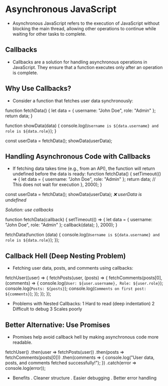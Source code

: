 # Asynchronous JavaScript
- Asynchronous JavaScript refers to the execution of JavaScript without blocking the main thread, allowing other operations to continue while waiting for other tasks to complete.

## Callbacks
- Callbacks are a solution for handling asynchronous operations in JavaScript. They ensure that a function executes only after an operation is complete.

## Why Use Callbacks?
- Consider a function that fetches user data synchronously:

function fetchData() {
    let data = { username: "John Doe", role: "Admin" };
    return data;
}

function showData(data) {
    console.log(`Username is ${data.username} and role is ${data.role}`);
}

const userData = fetchData();
showData(userData);

## Handling Asynchronous Code with Callbacks
- If fetching data takes time (e.g., from an API), the function will return undefined before the data is ready:
function fetchData() {
  setTimeout(() => {
    let data = { username: "John Doe", role: "Admin" };
    return data; // This does not wait for execution
  }, 2000);
}

const userData = fetchData();
showData(userData); *❌ userData is undefined*

*Solution: use callbacks*

function fetchData(callback) {
  setTimeout(() => {
    let data = { username: "John Doe", role: "Admin" };
    callback(data);
  }, 2000);
}

fetchData(function (data) {
  console.log(`Username is ${data.username} and role is ${data.role}`);
});

## Callback Hell (Deep Nesting Problem)
- Fetching user data, posts, and comments using callbacks:

fetchUser((user) => {
  fetchPosts(user, (posts) => {
    fetchComments(posts[0], (comments) => {
      console.log(`User: ${user.username}, Role: ${user.role}`);
      console.log(`Posts: ${posts}`);
      console.log(`Comments on first post: ${comments}`);
    });
  });
});

- Problems with Nested Callbacks:
1 Hard to read (deep indentation)
2 Difficult to debug
3 Scales poorly

## Better Alternative: Use Promises
- Promises help avoid callback hell by making asynchronous code more readable.

fetchUser()
  .then(user => fetchPosts(user))
  .then(posts => fetchComments(posts[0]))
  .then(comments => {
    console.log("User data, posts, and comments fetched successfully!");
  })
  .catch(error => console.log(error));

- Benefits
. Cleaner structure
. Easier debugging
. Better error handling